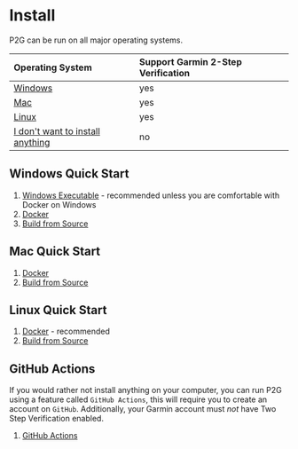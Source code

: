 # Install

P2G can be run on all major operating systems.

| Operating System | Support Garmin 2-Step Verification |
|:-------------------|:-----------------------------------|
| [Windows](#windows-quick-start) | yes |
| [Mac](#mac-quick-start) | yes |
| [Linux](#linux-quick-start) | yes |
| [I don't want to install anything](#github-actions)| no |

## Windows Quick Start

1. [Windows Executable](windows.md) - recommended unless you are comfortable with Docker on Windows
1. [Docker](docker.md)
1. [Build from Source](source.md)

## Mac Quick Start

1. [Docker](docker.md)
1. [Build from Source](source.md)

## Linux Quick Start

1. [Docker](docker.md) - recommended
1. [Build from Source](source.md)

## GitHub Actions

If you would rather not install anything on your computer, you can run P2G using a feature called `GitHub Actions`, this will require you to create an account on `GitHub`.  Additionally, your Garmin account must *not* have Two Step Verification enabled.

1. [GitHub Actions](github-action.md)
